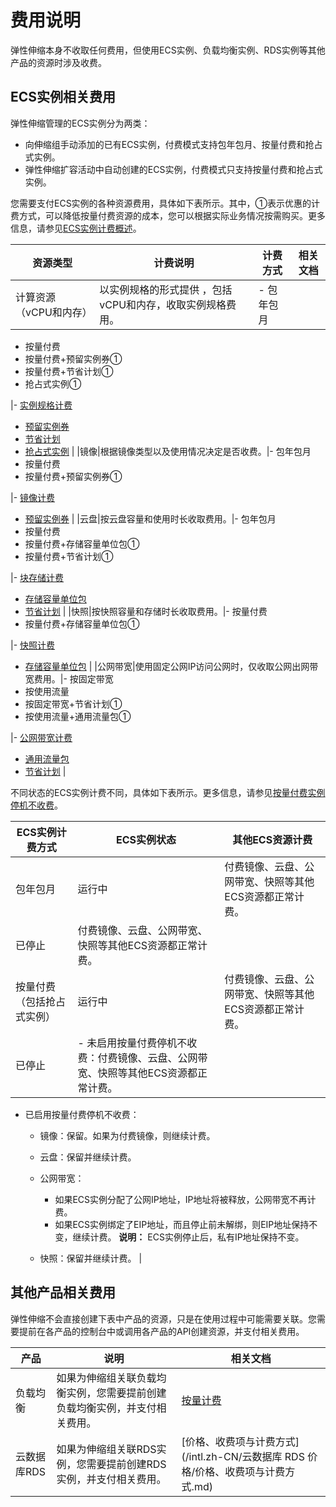 # 费用说明

弹性伸缩本身不收取任何费用，但使用ECS实例、负载均衡实例、RDS实例等其他产品的资源时涉及收费。

## ECS实例相关费用

弹性伸缩管理的ECS实例分为两类：

-   向伸缩组手动添加的已有ECS实例，付费模式支持包年包月、按量付费和抢占式实例。
-   弹性伸缩扩容活动中自动创建的ECS实例，付费模式只支持按量付费和抢占式实例。

您需要支付ECS实例的各种资源费用，具体如下表所示。其中，①表示优惠的计费方式，可以降低按量付费资源的成本，您可以根据实际业务情况按需购买。更多信息，请参见[ECS实例计费概述](/intl.zh-CN/产品计费/计费概述.md)。

|资源类型|计费说明|计费方式|相关文档|
|----|----|----|----|
|计算资源（vCPU和内存）|以实例规格的形式提供 ，包括vCPU和内存，收取实例规格费用。|-   包年包月
-   按量付费
-   按量付费+预留实例券①
-   按量付费+节省计划①
-   抢占式实例①

|-   [实例规格计费](/intl.zh-CN/产品计费/计费项/实例规格计费.md)
-   [预留实例券](/intl.zh-CN/产品计费/计费方式/预留实例券.md)
-   [节省计划](/intl.zh-CN/产品计费/计费方式/节省计划.md)
-   [抢占式实例](/intl.zh-CN/产品计费/计费方式/抢占式实例.md) |
|镜像|根据镜像类型以及使用情况决定是否收费。|-   包年包月
-   按量付费
-   按量付费+预留实例券①

|-   [镜像计费](/intl.zh-CN/产品计费/计费项/镜像计费.md)
-   [预留实例券](/intl.zh-CN/产品计费/计费方式/预留实例券.md) |
|云盘|按云盘容量和使用时长收取费用。|-   包年包月
-   按量付费
-   按量付费+存储容量单位包①
-   按量付费+节省计划①

|-   [块存储计费](/intl.zh-CN/产品计费/计费项/块存储计费.md)
-   [存储容量单位包](/intl.zh-CN/产品计费/计费方式/存储容量单位包.md)
-   [节省计划](/intl.zh-CN/产品计费/计费方式/节省计划.md) |
|快照|按快照容量和存储时长收取费用。|-   按量付费
-   按量付费+存储容量单位包①

|-   [快照计费](/intl.zh-CN/产品计费/计费项/快照计费.md)
-   [存储容量单位包](/intl.zh-CN/产品计费/计费方式/存储容量单位包.md) |
|公网带宽|使用固定公网IP访问公网时，仅收取公网出网带宽费用。|-   按固定带宽
-   按使用流量
-   按固定带宽+节省计划①
-   按使用流量+通用流量包①

|-   [公网带宽计费](/intl.zh-CN/产品计费/计费项/公网带宽计费.md)
-   [通用流量包](/intl.zh-CN/.md)
-   [节省计划](/intl.zh-CN/产品计费/计费方式/节省计划.md) |

不同状态的ECS实例计费不同，具体如下表所示。更多信息，请参见[按量付费实例停机不收费](/intl.zh-CN/产品计费/计费方式/按量付费实例停机不收费.md)。

|ECS实例计费方式|ECS实例状态|其他ECS资源计费|
|---------|-------|---------|
|包年包月|运行中|付费镜像、云盘、公网带宽、快照等其他ECS资源都正常计费。|
|已停止|付费镜像、云盘、公网带宽、快照等其他ECS资源都正常计费。|
|按量付费（包括抢占式实例）|运行中|付费镜像、云盘、公网带宽、快照等其他ECS资源都正常计费。|
|已停止|-   未启用按量付费停机不收费：付费镜像、云盘、公网带宽、快照等其他ECS资源都正常计费。
-   已启用按量付费停机不收费：
    -   镜像：保留。如果为付费镜像，则继续计费。
    -   云盘：保留并继续计费。
    -   公网带宽：

        -   如果ECS实例分配了公网IP地址，IP地址将被释放，公网带宽不再计费。
        -   如果ECS实例绑定了EIP地址，而且停止前未解绑，则EIP地址保持不变，继续计费。
**说明：** ECS实例停止后，私有IP地址保持不变。

    -   快照：保留并继续计费。 |

## 其他产品相关费用

弹性伸缩不会直接创建下表中产品的资源，只是在使用过程中可能需要关联。您需要提前在各产品的控制台中或调用各产品的API创建资源，并支付相关费用。

|产品|说明|相关文档|
|--|--|----|
|负载均衡|如果为伸缩组关联负载均衡实例，您需要提前创建负载均衡实例，并支付相关费用。|[按量计费](/intl.zh-CN/传统型负载均衡CLB/CLB产品计费/按量计费.md)|
|云数据库RDS|如果为伸缩组关联RDS实例，您需要提前创建RDS实例，并支付相关费用。|[价格、收费项与计费方式](/intl.zh-CN/云数据库 RDS 价格/价格、收费项与计费方式.md)|

